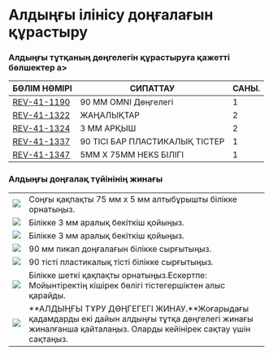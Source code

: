 # Алдыңғы ілінісу доңғалағын құрастыру

### Алдыңғы тұтқаның дөңгелегін құрастыруға қажетті бөлшектер a>

| **БӨЛІМ НӨМІРІ** | **СИПАТТАУ** | **САНЫ.** |
| -------------------------------------------------------- | -------------------------------- | -------- |
| [REV-41-1190](https://www.revrobotics.com/rev-41-1190/) | 90 MM OMNI Дөңгелегі | 1 |
| [REV-41-1322](https://www.revrobotics.com/rev-41-1322/) | ЖАҢАЛЫҚТАР | 2 |
| [REV-41-1324](https://www.revrobotics.com/rev-41-1324/) | 3 MM АРҚЫШ | 2 |
| [REV-41-1337](https://www.revrobotics.com/rev-41-1337/) | 90 ТІСІ БАР ПЛАСТИКАЛЫҚ ТІСТЕР | 1 |
| [REV-41-1347](https://www.revrobotics.com/rev-41-1347/) | 5MM X 75MM HEKS БІЛІГІ | 1 |

### Алдыңғы доңғалақ түйінінің жинағы <a href="#stupicy-perednego-kolesa-v-sbore" id="stupicy-perednego-kolesa-v-sbore"></a>

| | |
| -------------------------------------------------------------------------------------------------------------------------------------------------------------------------------------------------------------------------------------------------------------- | ------------------------------------------------------------------------------------------------------------------------------------------------------------------ |
| ![](https://2589213514-files.gitbook.io/\~/files/v0/b/gitbook-legacy-files/o/assets%2F-M5yw0n8IneF5-9ybLjT%2F-MI4ysTFi9NBVobBOLUW%2F-MI6CdB49zyrRjDVoqQ1%2FAGD-\_FW%20-%20Add%20Through%20Bore%20Bearing%201.svg?alt=media\&token=e18ba748-da3f-4bf7-b14d-a493a5dc902e)​ | Соңғы қақпақты 75 мм x 5 мм алтыбұрышты білікке орнатыңыз. |
|​​![](https://2589213514-files.gitbook.io/\~/files/v0/b/gitbook-legacy-files/o/assets%2F-M5yw0n8IneF5-9ybLjT%2F-MHwkzAHlPtxx8ZdoSQt%2F-MHwloWjPmOLgkL3pWoD%2FAdd%20Spacer%201.svg?alt=media\&token=a018fd2b-11e4-44ad-81b5-f52dea3ccb2b)​     ​ | Білікке 3 мм аралық бекіткіш қойыңыз. |
|​​![](https://2589213514-files.gitbook.io/\~/files/v0/b/gitbook-legacy-files/o/assets%2F-M5yw0n8IneF5-9ybLjT%2F-MI4ysTFi9NBVobBOLUW%2F-MI6CQ3wHRLq4ynlSB\_q%2FAGD-\_FW%20-%20Add%202nd%20Spacer.svg?alt=media\&token=694493f3-b1bf-4ed2-a73d-2129de7fae19) | Білікке 3 мм аралық бекіткіш қойыңыз. |
| ​​![](https://2589213514-files.gitbook.io/\~/files/v0/b/gitbook-legacy-files/o/assets%2F-M5yw0n8IneF5-9ybLjT%2F-MI4ysTFi9NBVobBOLUW%2F-MI6CTYw8HK1c87zwI6c%2FAGD-\_FW%20-%20Add%20Grip%20wheel.svg?alt=media\&token=2cf9c5f4-8085-4d1e-9969-5c13f0df48d2)​  | 90 мм пикап доңғалағын білікке сырғытыңыз. |
| ​​![](https://2589213514-files.gitbook.io/\~/files/v0/b/gitbook-legacy-files/o/assets%2F-M5yw0n8IneF5-9ybLjT%2F-MI4ysTFi9NBVobBOLUW%2F-MI6CWv7BMMjkfaMs7m0%2FAGD-\_FW%20-%20Add%20Gear.svg?alt=media\&token=64aef7ea-bc8a-4984-9c40-b13d8041a41c)​ ​ | 90 тісті пластикалық тісті білікке сырғытыңыз. |
| ​​![](https://2589213514-files.gitbook.io/\~/files/v0/b/gitbook-legacy-files/o/assets%2F-M5yw0n8IneF5-9ybLjT%2F-MI4ysTFi9NBVobBOLUW%2F-MI6C\_vJbmmt0hKXSTeQ%2FAGD-\_FW%20-%20Add%20Through%20Bore%20Bearing%202.svg?alt=media\&token=52016487-c5b3-4f14-a6b0-05785d2861d1) | Білікке шеткі қақпақты орнатыңыз.​Ескертпе: Мойынтіректің кішірек бөлігі тістегершіктен алыс қарайды. |
| ​​![](https://2589213514-files.gitbook.io/\~/files/v0/b/gitbook-legacy-files/o/assets%2F-M5yw0n8IneF5-9ybLjT%2F-MI4ysTFi9NBVobBOLUW%2F-MI6CgBdG022vgpub2xW%2FAGD-\_FW%20-%20Complete.svg?alt=media\&token=5058aede-9e91-4490-a5c2-7f75a17587ae)​​ | **АЛДЫҢҒЫ ТҰРУ ДӨҢГЕГЕГІ ЖИНАУ.**Жоғарыдағы қадамдарды екі дайын алдыңғы тұтқа дөңгелегі жинағы жиналғанша қайталаңыз. Оларды кейінірек сақтау үшін сақтаңыз. |

